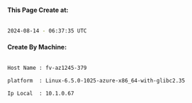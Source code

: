 
   
#### This Page Create at:

```bash

2024-08-14 - 06:37:35 UTC

```

#### Create By Machine:

```bash

Host Name : fv-az1245-379

platform  : Linux-6.5.0-1025-azure-x86_64-with-glibc2.35

Ip Local  : 10.1.0.67

```

